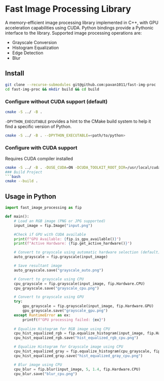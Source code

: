 # Fast Image Processing Library

A memory-efficient image processing library implemented in C++, with GPU acceleration capabilities using CUDA. Python bindings provide a Pythonic interface to the library. Supported image processing operations are:

- Grayscale Conversion
- Histogram Equalization
- Edge Detection
- Blur

## Install

```bash
git clone --recurse-submodules git@github.com:pavan1011/fast-img-proc
cd fast-img-proc && mkdir build && cd build
```

### Configure without CUDA support (default)

```bash
cmake -S ../ -B .
```

```-DPYTHON_EXECUTABLE``` provides a hint to the CMake build system to help it find a specific version of Python.

```bash
cmake -S ../ -B . --DPYTHON_EXECUTABLE=<path/to/python>
```

### Configure with CUDA support
Requires CUDA compiler installed

```bash
cmake -S ../ -B . -DUSE_CUDA=ON -DCUDA_TOOLKIT_ROOT_DIR=/usr/local/cuda-12 -DCMAKE_CUDA_COMPILER=/usr/local/cuda-12/bin/nvcc
### Build Project
```bash
cmake --build .
```

## Usage in Python


```python
import fast_image_processing as fip

def main():
    # Load an RGB image (PNG or JPG supported)
    input_image = fip.Image("input.png")

    #Check if GPU with CUDA available
    print(f"GPU Available: {fip.is_gpu_available()}")
    print(f"Active Hardware: {fip.get_active_hardware()}")

    # Convert to grayscale using automatic hardware selection (default)
    auto_grayscale = fip.grayscale(input_image)

    # Save resultant image
    auto_grayscale.save("grayscale_auto.png")

    # Convert to grayscale using CPU
    cpu_grayscale = fip.grayscale(input_image, fip.Hardware.CPU)
    cpu_grayscale.save("grayscale_cpu.png")

    # Convert to grayscale using GPU
    try:
        gpu_grayscale = fip.grayscale(input_image, fip.Hardware.GPU)
        gpu_grayscale.save("grayscale_gpu.png")
    except RuntimeError as ex:
        printf(f"GPU processing failed: {ex}")
    
    # Equalize Histogram for RGB image using CPU
    cpu_hist_equalized_rgb = fip.equalize_histogram(input_image, fip.Hardware.CPU)
    cpu_hist_equalized_rgb.save("hist_equalized_rgb_cpu.png")

    # Equalize Histogram for Grayscale image using CPU
    cpu_hist_equalized_gray = fip.equalize_histogram(cpu_grayscale, fip.Hardware.CPU)
    cpu_hist_equalized_gray.save("hist_equalized_gray_cpu.png")

    # Blur image using CPU
    cpu_blur = fip.blur(input_image, 5, 1.4, fip.Hardware.CPU)
    cpu_blur.save("blur_cpu.png")
```



